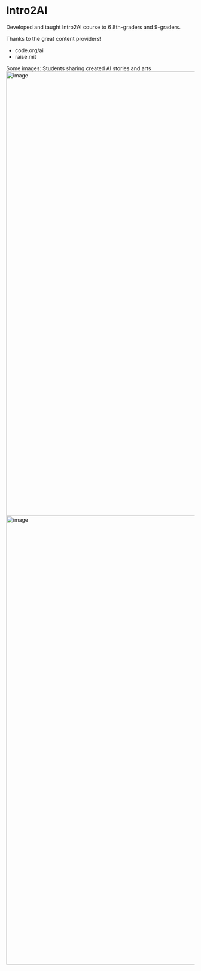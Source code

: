 # Intro2AI

Developed and taught Intro2AI course to 6 8th-graders and 9-graders.






Thanks to the great content providers!
- code.org/ai
- raise.mit


Some images:
Students sharing created AI stories and arts
<img width="1184" alt="image" src="https://github.com/user-attachments/assets/9ed889cf-3dbe-4a17-a556-b7d08556e91c">
<img width="1196" alt="image" src="https://github.com/user-attachments/assets/3ca79ee4-d0eb-42a2-92cd-969e0ad64fc6">
